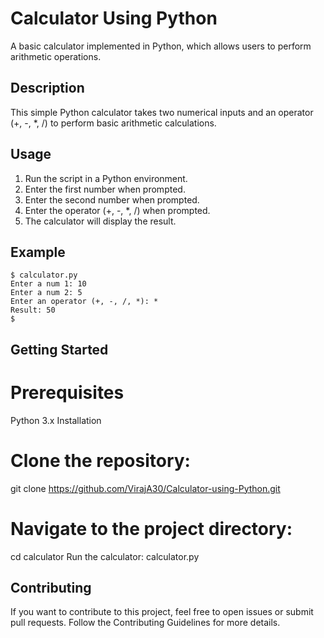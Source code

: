 # Calculator Using Python

A basic calculator implemented in Python, which allows users to perform arithmetic operations.

## Description

This simple Python calculator takes two numerical inputs and an operator (+, -, *, /) to perform basic arithmetic calculations.

## Usage

1. Run the script in a Python environment.
2. Enter the first number when prompted.
3. Enter the second number when prompted.
4. Enter the operator (+, -, *, /) when prompted.
5. The calculator will display the result.

## Example

```
$ calculator.py
Enter a num 1: 10
Enter a num 2: 5
Enter an operator (+, -, /, *): *
Result: 50
$
```




## Getting Started
# Prerequisites
Python 3.x
Installation
# Clone the repository:
git clone https://github.com/VirajA30/Calculator-using-Python.git

# Navigate to the project directory:
cd calculator
Run the calculator:
calculator.py

## Contributing
If you want to contribute to this project, feel free to open issues or submit pull requests. Follow the Contributing Guidelines for more details.



